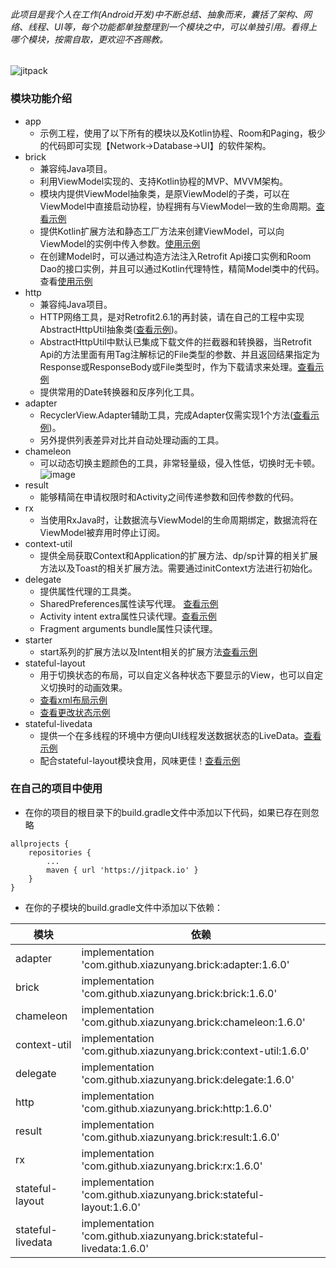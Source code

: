 ###### 此项目是我个人在工作(Android开发)中不断总结、抽象而来，囊括了架构、网络、线程、UI等，每个功能都单独整理到一个模块之中，可以单独引用。看得上哪个模块，按需自取，更欢迎不吝赐教。       
  
![jitpack](https://jitpack.io/v/xiazunyang/brick.svg)

### 模块功能介绍

* app
    * 示例工程，使用了以下所有的模块以及Kotlin协程、Room和Paging，极少的代码即可实现【Network->Database->UI】的软件架构。
* brick
    * 兼容纯Java项目。
    * 利用ViewModel实现的、支持Kotlin协程的MVP、MVVM架构。
    * 模块内提供ViewModel抽象类，是原ViewModel的子类，可以在ViewModel中直接启动协程，协程拥有与ViewModel一致的生命周期。[查看示例](https://github.com/xiazunyang/brick/blob/master/app/src/main/java/com/numeron/wandroid/contract/ArticleListContract.kt#L55)
    * 提供Kotlin扩展方法和静态工厂方法来创建ViewModel，可以向ViewModel的实例中传入参数。[使用示例](https://github.com/xiazunyang/brick/blob/master/app/src/main/java/com/numeron/wandroid/activity/ArticleListActivity.kt#L36)
    * 在创建Model时，可以通过构造方法注入Retrofit Api接口实例和Room Dao的接口实例，并且可以通过Kotlin代理特性，精简Model类中的代码。查看[使用示例](https://github.com/xiazunyang/brick/blob/master/app/src/main/java/com/numeron/wandroid/contract/ArticleListContract.kt#L29)
* http
    * 兼容纯Java项目。
    * HTTP网络工具，是对Retrofit2.6.1的再封装，请在自己的工程中实现AbstractHttpUtil抽象类([查看示例](https://github.com/xiazunyang/brick/blob/master/app/src/main/java/com/numeron/wandroid/other/Http.kt))。
    * AbstractHttpUtil中默认已集成下载文件的拦截器和转换器，当Retrofit Api的方法里面有用Tag注解标记的File类型的参数、并且返回结果指定为Response<ResponseBody>或ResponseBody或File类型时，作为下载请求来处理。[查看示例](https://juejin.im/post/5dc68e61f265da4d2125dc6d)
    * 提供常用的Date转换器和反序列化工具。
* adapter
    * RecyclerView.Adapter辅助工具，完成Adapter仅需实现1个方法([查看示例](https://github.com/xiazunyang/brick/blob/master/app/src/main/java/com/numeron/wandroid/activity/WeChatAuthorActivity.kt#L39))。
    * 另外提供列表差异对比并自动处理动画的工具。
* chameleon
    * 可以动态切换主题颜色的工具，非常轻量级，侵入性低，切换时无卡顿。  
    ![image](https://github.com/xiazunyang/brick/blob/master/chameleon/demo.gif)
* result
    * 能够精简在申请权限时和Activity之间传递参数和回传参数的代码。
* rx
    * 当使用RxJava时，让数据流与ViewModel的生命周期绑定，数据流将在ViewModel被弃用时停止订阅。
* context-util
    * 提供全局获取Context和Application的扩展方法、dp/sp计算的相关扩展方法以及Toast的相关扩展方法。需要通过initContext方法进行初始化。
* delegate
    * 提供属性代理的工具类。
    * SharedPreferences属性读写代理。 [查看示例](https://github.com/xiazunyang/brick/blob/master/app/src/main/java/com/numeron/wandroid/other/Preferences.kt)
    * Activity intent extra属性只读代理。[查看示例](https://github.com/xiazunyang/brick/blob/master/app/src/main/java/com/numeron/wandroid/activity/ArticleListActivity.kt#L33)
    * Fragment arguments bundle属性只读代理。
* starter
    * start系列的扩展方法以及Intent相关的扩展方法[查看示例](https://github.com/xiazunyang/brick/blob/master/app/src/main/java/com/numeron/wandroid/activity/ArticleListActivity.kt#L27)
* stateful-layout
    * 用于切换状态的布局，可以自定义各种状态下要显示的View，也可以自定义切换时的动画效果。
    * [查看xml布局示例](https://github.com/xiazunyang/brick/blob/master/app/src/main/res/layout/activity_article_list_layout.xml#L8)
    * [查看更改状态示例](https://github.com/xiazunyang/brick/blob/master/app/src/main/java/com/numeron/wandroid/activity/ArticleListActivity.kt#L52)
* stateful-livedata
    * 提供一个在多线程的环境中方便向UI线程发送数据状态的LiveData。[查看示例](https://github.com/xiazunyang/brick/blob/master/app/src/main/java/com/numeron/wandroid/contract/ArticleListContract.kt#L58)
    * 配合stateful-layout模块食用，风味更佳！[查看示例](https://github.com/xiazunyang/brick/blob/master/app/src/main/java/com/numeron/wandroid/activity/ArticleListActivity.kt#L52)
    
### 在自己的项目中使用

* 在你的项目的根目录下的build.gradle文件中添加以下代码，如果已存在则忽略
```
allprojects {
    repositories {
        ...
        maven { url 'https://jitpack.io' }
    }
}
```  
* 在你的子模块的build.gradle文件中添加以下依赖：  

模块|依赖
---|---
adapter|implementation 'com.github.xiazunyang.brick:adapter:1.6.0'
brick|implementation 'com.github.xiazunyang.brick:brick:1.6.0'
chameleon|implementation 'com.github.xiazunyang.brick:chameleon:1.6.0'
context-util|implementation 'com.github.xiazunyang.brick:context-util:1.6.0'
delegate|implementation 'com.github.xiazunyang.brick:delegate:1.6.0'
http|implementation 'com.github.xiazunyang.brick:http:1.6.0'
result|implementation 'com.github.xiazunyang.brick:result:1.6.0'
rx|implementation 'com.github.xiazunyang.brick:rx:1.6.0'
stateful-layout|implementation 'com.github.xiazunyang.brick:stateful-layout:1.6.0'
stateful-livedata|implementation 'com.github.xiazunyang.brick:stateful-livedata:1.6.0'
